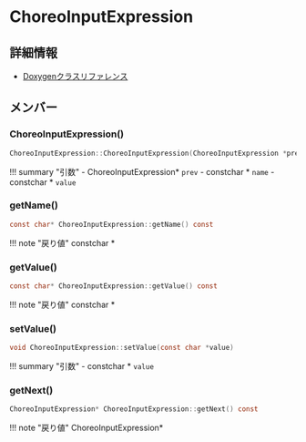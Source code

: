 # ChoreoInputExpression



## 詳細情報

- [Doxygenクラスリファレンス](https://lang-ship.com/reference/Arduino/1.8.9/class_choreo_input_expression.html)

## メンバー

### ChoreoInputExpression()



```c
ChoreoInputExpression::ChoreoInputExpression(ChoreoInputExpression *prev, const char *name, const char *value)
```

!!! summary "引数"
	- ChoreoInputExpression* `prev` 
	- constchar * `name` 
	- constchar * `value` 



### getName()



```c
const char* ChoreoInputExpression::getName() const
```

!!! note "戻り値"
	constchar *



### getValue()



```c
const char* ChoreoInputExpression::getValue() const
```

!!! note "戻り値"
	constchar *



### setValue()



```c
void ChoreoInputExpression::setValue(const char *value)
```

!!! summary "引数"
	- constchar * `value` 



### getNext()



```c
ChoreoInputExpression* ChoreoInputExpression::getNext() const
```

!!! note "戻り値"
	ChoreoInputExpression*



